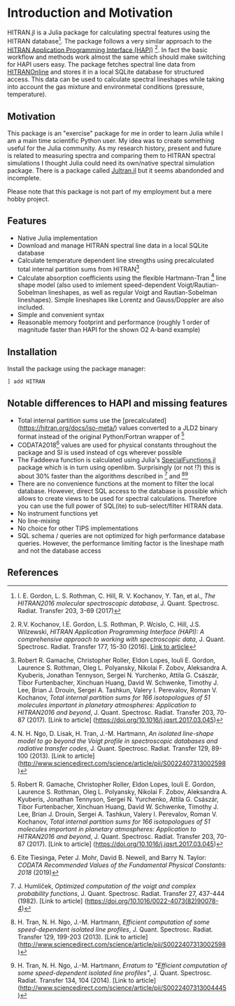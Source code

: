 # Introduction and Motivation

HITRAN.jl is a Julia package for calculating spectral features using the HITRAN database[^Gordon2017]. The package follows a very similar approach to the [HITRAN Application Programming Interface (HAPI)](https://github.com/hitranonline/hapi) [^Kochanov2016]. In fact the basic workflow and methods work almost the same which should make switching for HAPI users easy.
The package fetches spectral line data from [HITRANOnline](https://hitran.org) and stores it in a local SQLite database for structured access. This data can be used to calculate spectral lineshapes while taking into account the gas mixture and environmetal conditions (pressure, temperature).

## Motivation

This package is an "exercise" package for me in order to learn Julia while I am a main time scientific Python user. My idea was to create something useful for the Julia community. As my research history, present and future is related to measuring spectra and comparing them to HITRAN spectral simulations I thought Julia could need its own/native spectral simulation package. There is a package called [Jultran.jl](https://github.com/jsbj/Jultran.jl) but it seems abandonded and incomplete.

Please note that this package is not part of my employment but a mere hobby project.

## Features

* Native Julia implementation
* Download and manage HITRAN spectral line data in a local SQLite database
* Calculate temperature dependent line strengths using precalculated total internal partition sums from HITRAN[^Gamache2017]
* Calculate absorption coefficients using the flexible Hartmann-Tran [^Ngo2013] line shape model (also used to imlement speed-dependent Voigt/Rautian-Sobelman lineshapes, as well as regular Voigt and Rautian-Sobelman lineshapes). Simple lineshapes like Lorentz and Gauss/Doppler are also included.
* Simple and convenient syntax
* Reasonable memory footprint and performance (roughly 1 order of magnitude faster than HAPI for the shown O2 A-band example)

## Installation

Install the package using the package manager:

```julia
] add HITRAN
```

## Notable differences to HAPI and missing features

* Total internal partition sums use the [precalculated] (https://hitran.org/docs/iso-meta/) values converted to a JLD2 binary format instead of the original Python/Fortran wrapper of [^Gamache2017]
* CODATA2018[^Tiesinga2019] values are used for physical constants throughout the package and SI is used instead of cgs wherever possible
* The Faddeeva function is calculated using Julia's [SpecialFunctions.jl](https://github.com/JuliaMath/SpecialFunctions.jl) package which is in turn using openlibm. Surprisingly (or not !?) this is about 30% faster than the algorithms described in [^Humlíček1982] and [^Tran2013][^Tran2014]
* There are no convenience functions at the moment to filter the local database. However, direct SQL access to the database is possible which allows to create views to be used for spectral calculations. Therefore you can use the full power of SQL(ite) to sub-select/filter HITRAN data.
* No instrument functions yet
* No line-mixing
* No choice for other TIPS implementations
* SQL schema / queries are not optimized for high performance database queries. However, the performance limiting factor is the lineshape math and not the database access

## References

[^Gordon2017]: I. E. Gordon, L. S. Rothman, C. Hill, R. V. Kochanov, Y. Tan, et al., *The HITRAN2016 molecular spectroscopic database*, J. Quant. Spectrosc. Radiat. Transfer 203, 3-69 (2017)

[^Kochanov2016]: R.V. Kochanov, I.E. Gordon, L.S. Rothman, P. Wcislo, C. Hill, J.S. Wilzewski, *HITRAN Application Programming Interface (HAPI): A comprehensive approach to working with spectroscopic data*, J. Quant. Spectrosc. Radiat. Transfer 177, 15-30 (2016). [Link to article](http://dx.doi.org/10.1016/j.jqsrt.2016.03.005)

[^Gamache2017]: Robert R. Gamache, Christopher Roller, Eldon Lopes, Iouli E. Gordon, Laurence S. Rothman, Oleg L. Polyansky, Nikolai F. Zobov, Aleksandra A. Kyuberis, Jonathan Tennyson, Sergei N. Yurchenko, Attila G. Császár, Tibor Furtenbacher, Xinchuan Huang, David W. Schwenke, Timothy J. Lee, Brian J. Drouin, Sergei A. Tashkun, Valery I. Perevalov, Roman V. Kochanov, *Total internal partition sums for 166 isotopologues of 51 molecules important in planetary atmospheres: Application to HITRAN2016 and beyond*, J. Quant. Spectrosc. Radiat. Transfer 203, 70-87 (2017). [Link to article] (https://doi.org/10.1016/j.jqsrt.2017.03.045)

[^Ngo2013]: N. H. Ngo, D. Lisak, H. Tran, J.-M. Hartmann, *An isolated line-shape model to go beyond the Voigt profile in spectroscopic databases and radiative transfer codes*, J. Quant. Spectrosc. Radiat. Transfer 129, 89-100 (2013). [Link to article] (http://www.sciencedirect.com/science/article/pii/S0022407313002598)

[^Humlíček1982]: J. Humlíček, *Optimized computation of the voigt and complex probability functions*, J. Quant. Spectrosc. Radiat. Transfer 27, 437-444 (1982). [Link to article] (https://doi.org/10.1016/0022-4073(82)90078-4)

[^Tran2013]: H. Tran, N. H. Ngo, J.-M. Hartmann, *Efficient computation of some speed-dependent isolated line profiles*, J. Quant. Spectrosc. Radiat. Transfer 129, 199-203 (2013). [Link to article] (http://www.sciencedirect.com/science/article/pii/S0022407313002598)

[^Tran2014]: H. Tran, N. H. Ngo, J.-M. Hartmann, *Erratum to "Efficient computation of some speed-dependent isolated line profiles"*, J. Quant. Spectrosc. Radiat. Transfer 134, 104 (2014). [Link to article] (http://www.sciencedirect.com/science/article/pii/S0022407313004445)

[^Tiesinga2019]: Eite Tiesinga, Peter J. Mohr, David B. Newell, and Barry N. Taylor: *CODATA Recommended Values of the Fundamental Physical Constants: 2018* (2019)